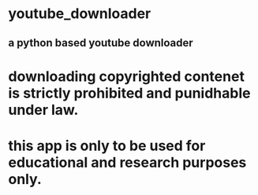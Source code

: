 # youtube_downloader

## a python based youtube downloader
# downloading copyrighted contenet is strictly prohibited and punidhable under law.
# this app is only to be used for educational and research purposes only.
